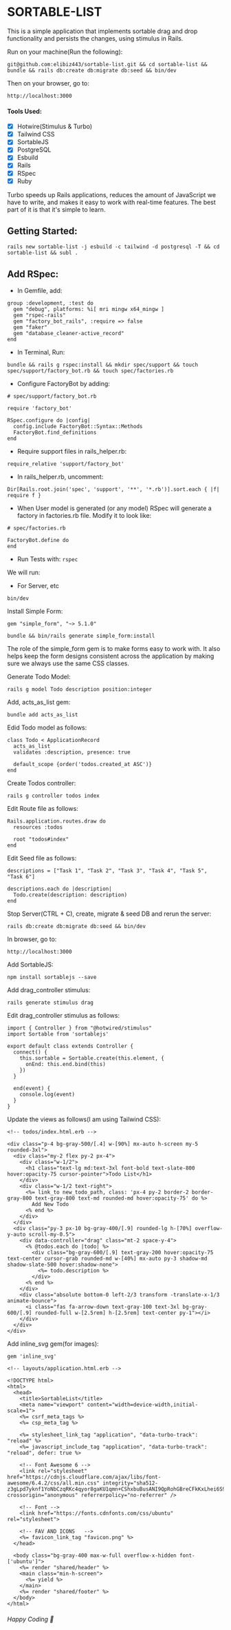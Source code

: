 # SORTABLE-LIST

This is a simple application that implements sortable drag and drop functionality and persists the changes, using stimulus in Rails. 

Run on your machine(Run the following):
```
git@github.com:elibiz443/sortable-list.git && cd sortable-list && bundle && rails db:create db:migrate db:seed && bin/dev
```

Then on your browser, go to:
```
http://localhost:3000
```

#### Tools Used:

- [x] Hotwire(Stimulus & Turbo)
- [x] Tailwind CSS
- [x] SortableJS
- [x] PostgreSQL
- [x] Esbuild
- [x] Rails
- [x] RSpec
- [x] Ruby

Turbo speeds up Rails applications, reduces the amount of JavaScript we have to write, and makes it easy to work with real-time features. The best part of it is that it's simple to learn.

## Getting Started:

```
rails new sortable-list -j esbuild -c tailwind -d postgresql -T && cd sortable-list && subl .
```

## Add RSpec:

- In Gemfile, add:
```
group :development, :test do
  gem "debug", platforms: %i[ mri mingw x64_mingw ]
  gem "rspec-rails"
  gem "factory_bot_rails", :require => false
  gem "faker"
  gem "database_cleaner-active_record"
end
```

- In Terminal, Run: 
```
bundle && rails g rspec:install && mkdir spec/support && touch spec/support/factory_bot.rb && touch spec/factories.rb
```

- Configure FactoryBot by adding:
```
# spec/support/factory_bot.rb

require 'factory_bot'

RSpec.configure do |config|
  config.include FactoryBot::Syntax::Methods
  FactoryBot.find_definitions
end
```

- Require support files in rails_helper.rb:
```
require_relative 'support/factory_bot'
```

- In rails_helper.rb, uncomment:
```
Dir[Rails.root.join('spec', 'support', '**', '*.rb')].sort.each { |f| require f }
```

- When User model is generated (or any model) RSpec will generate a factory in factories.rb file. Modify it to look like:

```
# spec/factories.rb

FactoryBot.define do
end
```

- Run Tests with: ```rspec```

We will run:

* For Server, etc
```
bin/dev
```

Install Simple Form:
```
gem "simple_form", "~> 5.1.0"
```
```
bundle && bin/rails generate simple_form:install
```
The role of the simple_form gem is to make forms easy to work with. It also helps keep the form designs consistent across the application by making sure we always use the same CSS classes.

Generate Todo Model:
```
rails g model Todo description position:integer
```

Add, acts_as_list gem:
```
bundle add acts_as_list
```

Edid Todo model as follows:
```
class Todo < ApplicationRecord
  acts_as_list
  validates :description, presence: true

  default_scope {order('todos.created_at ASC')}
end
```

Create Todos controller:
```
rails g controller todos index
```

Edit Route file as follows:
```
Rails.application.routes.draw do
  resources :todos

  root "todos#index"
end
```

Edit Seed file as follows:
```
descriptions = ["Task 1", "Task 2", "Task 3", "Task 4", "Task 5", "Task 6"]

descriptions.each do |description|
  Todo.create(description: description)
end
```

Stop Server(CTRL + C), create, migrate & seed DB and rerun the server:
```
rails db:create db:migrate db:seed && bin/dev
```

In browser, go to:
```
http://localhost:3000
```

Add SortableJS:
```
npm install sortablejs --save
```

Add drag_controller stimulus:
```
rails generate stimulus drag 
```

Edit drag_controller stimulus as follows:
```
import { Controller } from "@hotwired/stimulus"
import Sortable from 'sortablejs'

export default class extends Controller {
  connect() {
    this.sortable = Sortable.create(this.element, {
      onEnd: this.end.bind(this)
    })
  }

  end(event) {
    console.log(event)
  }
}
```

Update the views as follows(I am using Tailwind CSS):
```
<!-- todos/index.html.erb -->

<div class="p-4 bg-gray-500/[.4] w-[90%] mx-auto h-screen my-5 rounded-3xl">
  <div class="my-2 flex py-2 px-4">
    <div class="w-1/2">
      <h1 class="text-lg md:text-3xl font-bold text-slate-800 hover:opacity-75 cursor-pointer">Todo List</h1>
    </div>
    <div class="w-1/2 text-right">
      <%= link_to new_todo_path, class: 'px-4 py-2 border-2 border-gray-800 text-gray-800 text-md rounded-md hover:opacity-75' do %>
        Add New Todo
      <% end %>
    </div>
  </div>
  <div class="py-3 px-10 bg-gray-400/[.9] rounded-lg h-[70%] overflow-y-auto scroll-my-0.5">
    <div data-controller="drag" class="mt-2 space-y-4">
      <% @todos.each do |todo| %>
        <div class="bg-gray-600/[.9] text-gray-200 hover:opacity-75 text-center cursor-grab rounded-md w-[40%] mx-auto py-3 shadow-md shadow-slate-500 hover:shadow-none">
          <%= todo.description %>
        </div>
      <% end %>
    </div>
    <div class="absolute bottom-0 left-2/3 transform -translate-x-1/3 animate-bounce">
      <i class="fas fa-arrow-down text-gray-100 text-3xl bg-gray-600/[.9] rounded-full w-[2.5rem] h-[2.5rem] text-center py-1"></i>
    </div>
  </div>
</div>
```

Add inline_svg gem(for images):
```
gem 'inline_svg'
```

```
<!-- layouts/application.html.erb -->

<!DOCTYPE html>
<html>
  <head>
    <title>SortableList</title>
    <meta name="viewport" content="width=device-width,initial-scale=1">
    <%= csrf_meta_tags %>
    <%= csp_meta_tag %>

    <%= stylesheet_link_tag "application", "data-turbo-track": "reload" %>
    <%= javascript_include_tag "application", "data-turbo-track": "reload", defer: true %>

    <!-- Font Awesome 6 -->
    <link rel="stylesheet" href="https://cdnjs.cloudflare.com/ajax/libs/font-awesome/6.4.2/css/all.min.css" integrity="sha512-z3gLpd7yknf1YoNbCzqRKc4qyor8gaKU1qmn+CShxbuBusANI9QpRohGBreCFkKxLhei6S9CQXFEbbKuqLg0DA==" crossorigin="anonymous" referrerpolicy="no-referrer" />

    <!-- Font -->
    <link href="https://fonts.cdnfonts.com/css/ubuntu" rel="stylesheet">

    <!-- FAV AND ICONS   -->
    <%= favicon_link_tag "favicon.png" %>
  </head>

  <body class="bg-gray-400 max-w-full overflow-x-hidden font-['ubuntu']">
    <%= render "shared/header" %>
    <main class="min-h-screen">
      <%= yield %>
    </main>
    <%= render "shared/footer" %>
  </body>
</html>
```

###### Happy Coding 🙌
